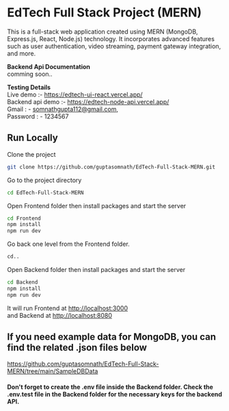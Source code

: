
# EdTech Full Stack Project (MERN)

This is a full-stack web application created using MERN (MongoDB, Express.js, React, Node.js) technology. It incorporates advanced features such as user authentication, video streaming, payment gateway integration, and more.

**Backend Api Documentation** <br />
comming soon..

**Testing Details**
<br />
Live demo :- https://edtech-ui-react.vercel.app/
<br />
Backend api demo :- https://edtech-node-api.vercel.app/
<br />
Gmail : - somnathgupta112@gmail.com,
<br />
Password : - 1234567


## Run Locally

Clone the project

```bash
git clone https://github.com/guptasomnath/EdTech-Full-Stack-MERN.git
```

Go to the project directory

```bash
cd EdTech-Full-Stack-MERN
```

Open Frontend folder then install packages and start the server

```bash
cd Frontend
npm install
npm run dev
```

Go back one level from the Frontend folder.

```bash
cd..
```
Open Backend folder then install packages and start the server

```bash
cd Backend
npm install
npm run dev
```

It will run Frontend at [http://localhost:3000](http://localhost:3000)
<br />
and Backend at [http://localhost:8080](http://localhost:8080)

## If you need example data for MongoDB, you can find the related .json files below 
https://github.com/guptasomnath/EdTech-Full-Stack-MERN/tree/main/SampleDBData

#### Don't forget to create the .env file inside the Backend folder. Check the .env.test file in the Backend folder for the necessary keys for the backend API.